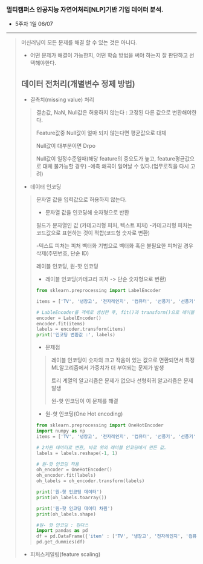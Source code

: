 ### 멀티캠퍼스 인공지능 자연어처리[NLP]기반 기업 데이터 분석.
- 5주차 1일 06/07
---
> 머신러닝이 모든 문제를 해결 할 수 있는 것은 아니다.
> - 어떤 문제가 해결이 가능한지, 어떤 학습 방법을 써야 하는지 잘 판단하고 선택해야한다. 
>
> ## 데이터 전처리(개별변수 정제 방법)
> - 결측치(missing value) 처리
>> 결손값, NaN, Null값은 허용하지 않는다 : 고정된 다른 값으로 변환해야한다.
>> 
>> Feature값중 Null값이 얼마 되지 않는다면 평균값으로 대체
>> 
>> Null값이 대부분이면 Drpo
>>
>> Null값이 일정수준일때(해당 feature의 중요도가 높고, feature평균값으로 대체 불가능할 경우)
>> -예측 왜곡이 일어날 수 있다.(업무로직을 다시 고려)
>> 
> - 데이터 인코딩
>> 문자열 값을 입력값으로 허용하지 않는다. 
>> - 문자열 값을 인코딩해 숫자형으로 반환
>> 
>> 필드가 문자열인 값 (카테고리형 피처, 텍스트 피처)
>> -카테고리형 피처는 코드값으로 표현하는 것이 적합(코드형 숫자로 변환)
>> 
>> -텍스트 피처는 피처 벡터화 기법으로 벡터화 혹은 불필요한 피처일 경우 삭제(주민번호, 단순 ID)
>> 
>> 레이블 인코딩, 원-핫 인코딩
>> - 레이블 인코딩(카테고리 피처 -> 단순 숫자형으로 변환)
>> ```Python
>> from sklearn.preprocessing import LabelEncoder
>> 
>> items = ['TV', '냉장고', '전자레인지', '컴퓨터', '선풍기', '선풍기', '믹서', '믹서']
>> 
>> # LableEncoder를 객체로 생성한 후, fit()과 transform()으로 레이블 인코딩 수행
>> encoder = LabelEncoder()
>> encoder.fit(items)
>> labels = encoder.transform(items)
>> print('인코딩 변환값 :', labels)
>> ```
>> - 문제점
>>> 레이블 인코딩이 숫자의 크고 작음이 있는 값으로 면환되면서 특정 ML알고리즘에서 가중치가 더 부여되는 문제가 발생
>>> 
>>> 트리 계열의 알고리즘은 문제가 없으나 선형회귀 알고리즘은 문제 발생
>>> 
>>> 원-핫 인코딩이 이 문제를 해결
>> 
>> - 원-핫 인코딩(One Hot encoding)
>> ``` Python
>> from sklearn.preprocessing import OneHotEncoder
>> import numpy as np
>> items = ['TV', '냉장고', '전자레인지', '컴퓨터', '선풍기', '선풍기', '믹서', '믹서']
>> 
>> # 2차원 데이터로 변환, 바로 위의 레이블 인코딩에서 만든 값.
>> labels = labels.reshape(-1, 1)
>> 
>> # 원-핫 인코딩 적용
>> oh_encoder = OneHotEncoder()
>> oh_encoder.fit(labels)
>> oh_labels = oh_encoder.transform(labels)
>> 
>> print('원-핫 인코딩 데이터')
>> print(oh_labels.toarray())
>> 
>> print('원-핫 인코딩 데이터 차원')
>> print(oh_labels.shape)
>> 
>> #원- 핫 인코딩 : 판다스
>> import pandas as pd
>> df = pd.DataFrame({'item' : ['TV', '냉장고', '전자레인지', '컴퓨터', '선풍기', '선풍기', '믹서', '믹서']})
>> pd.get_dummies(df)
>> 
>> ```
>>
> - 피처스케일링(feature scaling)
> 
